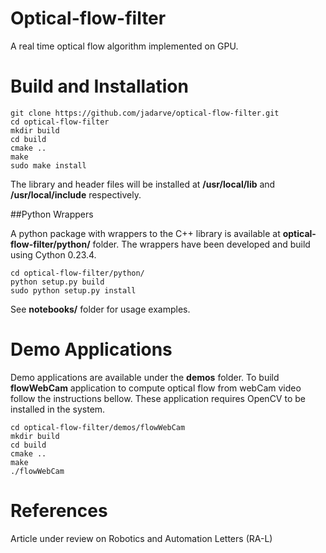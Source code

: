 # Optical-flow-filter

A real time optical flow algorithm implemented on GPU.


# Build and Installation

    git clone https://github.com/jadarve/optical-flow-filter.git
    cd optical-flow-filter
    mkdir build
    cd build
    cmake ..
    make
    sudo make install 
    
The library and header files will be installed at **/usr/local/lib** and **/usr/local/include** respectively.

##Python Wrappers

A python package with wrappers to the C++ library is available at **optical-flow-filter/python/** folder. The wrappers have been developed and build using Cython 0.23.4.

    cd optical-flow-filter/python/
    python setup.py build
    sudo python setup.py install

See **notebooks/** folder for usage examples.

# Demo Applications

Demo applications are available under the **demos** folder. To build  **flowWebCam** application to compute optical flow from webCam video follow the instructions bellow. These application requires OpenCV to be installed in the system.

    cd optical-flow-filter/demos/flowWebCam
    mkdir build
    cd build
    cmake ..
    make
    ./flowWebCam
    

# References

 Article under review on Robotics and Automation Letters (RA-L)

